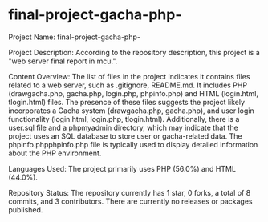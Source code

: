 # final-project-gacha-php-
Project Name: final-project-gacha-php-

Project Description: According to the repository description, this project is a "web server final report in mcu.".

Content Overview: The list of files in the project indicates it contains files related to a web server, such as .gitignore, README.md. It includes PHP (drawgacha.php, gacha.php, login.php, phpinfo.php) and HTML (login.html, tlogin.html) files. The presence of these files suggests the project likely incorporates a Gacha system (drawgacha.php, gacha.php), and user login functionality (login.html, login.php, tlogin.html). Additionally, there is a user.sql file and a phpmyadmin directory, which may indicate that the project uses an SQL database to store user or gacha-related data. The phpinfo.phpphpinfo.php file is typically used to display detailed information about the PHP environment.

Languages Used: The project primarily uses PHP (56.0%) and HTML (44.0%).

Repository Status: The repository currently has 1 star, 0 forks, a total of 8 commits, and 3 contributors. There are currently no releases or packages published.
